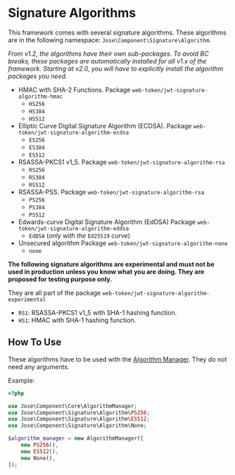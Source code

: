 # Signature Algorithms

This framework comes with several signature algorithms. These algorithms are in the following namespace: `Jose\Component\Signature\Algorithm`.

_From v1.2, the algorithms have their own sub-packages. To avoid BC breaks, these packages are automatically installed for all v1.x of the framework. Starting at v2.0, you will have to explicitly install the algorithm packages you need._

* HMAC with SHA-2 Functions. Package `web-token/jwt-signature-algorithm-hmac`
  * `HS256`
  * `HS384`
  * `HS512`
* Elliptic Curve Digital Signature Algorithm \(ECDSA\). Package `web-token/jwt-signature-algorithm-ecdsa`
  * `ES256`
  * `ES384`
  * `ES512`
* RSASSA-PKCS1 v1\_5. Package `web-token/jwt-signature-algorithm-rsa`
  * `RS256`
  * `RS384`
  * `RS512`
* RSASSA-PSS. Package `web-token/jwt-signature-algorithm-rsa`
  * `PS256`
  * `PS384`
  * `PS512`
* Edwards-curve Digital Signature Algorithm \(EdDSA\) Package `web-token/jwt-signature-algorithm-eddsa`
  * `EdDSA` \(_only with the_ `Ed25519` _curve_\)
* Unsecured algorithm Package `web-token/jwt-signature-algorithm-none`
  * `none`

**The following signature algorithms are experimental and must not be used in production unless you know what you are doing. They are proposed for testing purpose only.**

They are all part of the package `web-token/jwt-signature-algorithm-experimental`

* `RS1`: RSASSA-PKCS1 v1\_5 with SHA-1 hashing function.
* `HS1`: HMAC with SHA-1 hashing function.

## How To Use

These algorithms have to be used with the [Algorithm Manager](../algorithm-management-jwa.md). They do not need any arguments.

Example:

```php
<?php

use Jose\Component\Core\AlgorithmManager;
use Jose\Component\Signature\Algorithm\PS256;
use Jose\Component\Signature\Algorithm\ES512;
use Jose\Component\Signature\Algorithm\None;

$algorithm_manager = new AlgorithmManager([
    new PS256(),
    new ES512(),
    new None(),
]);
```

